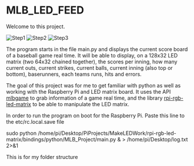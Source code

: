 # MLB_LED_FEED
Welcome to this project.

![Step1](https://imgur.com/tskKKh1)
![Step2](https://imgur.com/pOaNdky)
![Step3](https://imgur.com/q7W4BqL)


The program starts in the file main.py and displays the current score board of a baseball game real time. It will be able to display, on a 128x32 LED matrix (two 64x32 chained together), the scores per inning, how many current outs, current strikes, current balls, current inning (also top or bottom), baserunners, each teams runs, hits and errors.


The goal of this project was for me to get familiar with python as well as working with the Raspberry Pi and LED matrix board. It uses the API [mlbgame](https://github.com/panzarino/mlbgame/tree/master/mlbgame) to grab information of a game real time, and the library [rpi-rgb-led-matrix](https://github.com/hzeller/rpi-rgb-led-matrix) to be able to manipulate the LED matrix.

In order to run the program on boot for the Raspberry Pi. Paste this line to the etc/rc.local.save file 

sudo python /home/pi/Desktop/PiProjects/MakeLEDWork/rpi-rgb-led-matrix/bindings/python/MLB_Project/main.py & > /home/pi/Desktop/log.txt 2>&1

This is for my folder structure
